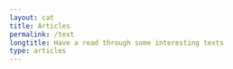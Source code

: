 ```yaml
---
layout: cat
title: Articles
permalink: /text
longtitle: Have a read through some interesting texts
type: articles
---
```

